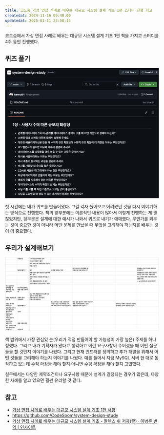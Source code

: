```yaml
---
title: 코드숨 가상 면접 사례로 배우는 대규모 시스템 설계 기초 1편 스터디 진행 회고
createdat: 2024-11-16 09:48:00
updatedat: 2025-01-11 23:58:15
---
```


코드숨에서 가상 면접 사례로 배우는 대규모 시스템 설계 기초 1편 책을 가지고
스터디를 4주 동안 진행했다.

## 퀴즈 풀기

![퀴즈 스크린샷](/images/retrospective/codesoom/system-design-interview/quiz.png)

첫 시간에는 내가 퀴즈를 만들어왔다. 그걸 각자 풀어보고 어려웠던 것을 다시
이야기하는 방식으로 진행했다. 책의 앞부분에는 이론적인 내용이 많아서 이렇게
진행하는 게 괜찮았지만, 뒷부분은 설계에 대한 예시가 나와서 퀴즈로 내기가
애매했다. 무언가를 외우는 것이 중요한 것이 아니라 어떤 문제를 만났을 때 무엇을
고려해야 하는지를 배우는 것이 더 중요했다.

## 우리가 설계해보기

![스프레드 시트 스크린샷](/images/retrospective/codesoom/system-design-interview/sheet.png)

책 범위에서 가장 관심있 는(우리가 직접 만들어야 할 가능성이 가장 높은) 주제를
하나 정했다. 그리고 내가 기획자가 됐다고 생각하고 이런 요구사항이 주어졌을 때
어떤 질문들을 할 것인지 이야기를 나눴다. 그리고 현재 인프라를 정의하고 추가
개발을 위해서 어떤 것들을 고려해야 하는지 이야기를 나눴다. 예를 들어서 지금 MySQL
서버 한 대로 동작하고 있는데 수직 확장을 해야 할지 아니면 수평 확장을 해야 할지
고민했다.  

실무에서는 다양한 제약조건이나 요구사항 때문에 설계가 결정되는 경우가 많은데,
다양한 사례를 알고 있으면 훨씬 유리할 것 같다.

## 참고

- [가상 면접 사레로 배우는 대규모 시스템 설계 기초 1편 서평](https://hannut91.github.io/blogs/books/system-design-interview)
- <https://github.com/CodeSoom/system-design-study>
- [가상 면접 사례로 배우는 대규모 시스템 설계 기초 - 알렉스 쉬 저자(글) · 이병준 번역 \| 인사이트](https://product.kyobobook.co.kr/detail/S000001033116)
